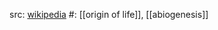src: [wikipedia](https://en.wikipedia.org/wiki/Miller%E2%80%93Urey_experiment) 
#: [[origin of life]], [[abiogenesis]] 



